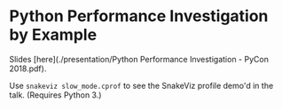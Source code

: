 # Python Performance Investigation by Example

Slides [here](./presentation/Python Performance Investigation - PyCon 2018.pdf).

Use `snakeviz slow_mode.cprof` to see the SnakeViz profile demo'd in the talk.
(Requires Python 3.)
